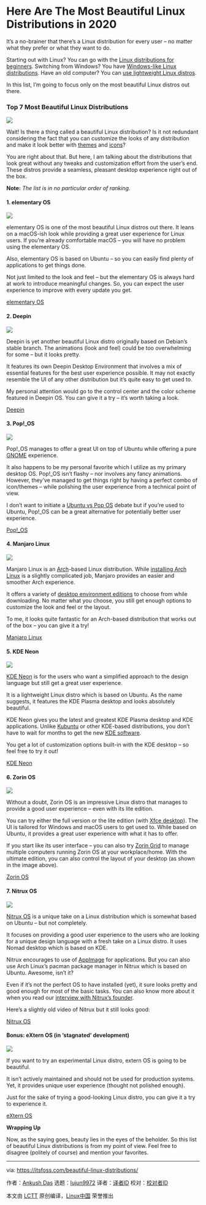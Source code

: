 [#]: collector: (lujun9972)
[#]: translator: ( )
[#]: reviewer: ( )
[#]: publisher: ( )
[#]: url: ( )
[#]: subject: (Here Are The Most Beautiful Linux Distributions in 2020)
[#]: via: (https://itsfoss.com/beautiful-linux-distributions/)
[#]: author: (Ankush Das https://itsfoss.com/author/ankush/)

Here Are The Most Beautiful Linux Distributions in 2020
======

It’s a no-brainer that there’s a Linux distribution for every user – no matter what they prefer or what they want to do.

Starting out with Linux? You can go with the [Linux distributions for beginners][1]. Switching from Windows? You have [Windows-like Linux distributions][2]. Have an old computer? You can [use lightweight Linux distros][3].

In this list, I’m going to focus only on the most beautiful Linux distros out there.

### Top 7 Most Beautiful Linux Distributions

![][4]

Wait! Is there a thing called a beautiful Linux distribution? Is it not redundant considering the fact that you can customize the looks of any distribution and make it look better with [themes][5] and [icons][6]?

You are right about that. But here, I am talking about the distributions that look great without any tweaks and customization effort from the user’s end. These distros provide a seamless, pleasant desktop experience right out of the box.

**Note:** _The list is in no particular order of ranking._

#### 1\. elementary OS

![][7]

elementary OS is one of the most beautiful Linux distros out there. It leans on a macOS-ish look while providing a great user experience for Linux users. If you’re already comfortable macOS – you will have no problem using the elementary OS.

Also, elementary OS is based on Ubuntu – so you can easily find plenty of applications to get things done.

Not just limited to the look and feel – but the elementary OS is always hard at work to introduce meaningful changes. So, you can expect the user experience to improve with every update you get.

[elementary OS][8]

#### 2\. Deepin

![][9]

Deepin is yet another beautiful Linux distro originally based on Debian’s stable branch. The animations (look and feel) could be too overwhelming for some – but it looks pretty.

It features its own Deepin Desktop Environment that involves a mix of essential features for the best user experience possible. It may not exactly resemble the UI of any other distribution but it’s quite easy to get used to.

My personal attention would go to the control center and the color scheme featured in Deepin OS. You can give it a try – it’s worth taking a look.

[Deepin][10]

#### 3\. Pop!_OS

![][11]

Pop!_OS manages to offer a great UI on top of Ubuntu while offering a pure [GNOME][12] experience.

It also happens to be my personal favorite which I utilize as my primary desktop OS. Pop!_OS isn’t flashy – nor involves any fancy animations. However, they’ve managed to get things right by having a perfect combo of icon/themes – while polishing the user experience from a technical point of view.

I don’t want to initiate a [Ubuntu vs Pop OS][13] debate but if you’re used to Ubuntu, Pop!_OS can be a great alternative for potentially better user experience.

[Pop!_OS][14]

#### 4\. Manjaro Linux

![][15]

Manjaro Linux is an [Arch][16]-based Linux distribution. While [installing Arch Linux][17] is a slightly complicated job, Manjaro provides an easier and smoother Arch experience.

It offers a variety of [desktop environment editions][18] to choose from while downloading. No matter what you choose, you still get enough options to customize the look and feel or the layout.

To me, it looks quite fantastic for an Arch-based distribution that works out of the box – you can give it a try!

[Manjaro Linux][19]

#### 5\. KDE Neon

![][20]

[KDE Neon][21] is for the users who want a simplified approach to the design language but still get a great user experience.

It is a lightweight Linux distro which is based on Ubuntu. As the name suggests, it features the KDE Plasma desktop and looks absolutely beautiful.

KDE Neon gives you the latest and greatest KDE Plasma desktop and KDE applications. Unlike [Kubuntu][22] or other KDE-based distributions, you don’t have to wait for months to get the new [KDE software][23].

You get a lot of customization options built-in with the KDE desktop – so feel free to try it out!

[KDE Neon][24]

#### 6\. Zorin OS

![][25]

Without a doubt, Zorin OS is an impressive Linux distro that manages to provide a good user experience – even with its lite edition.

You can try either the full version or the lite edition (with [Xfce desktop][26]). The UI is tailored for Windows and macOS users to get used to. While based on Ubuntu, it provides a great user experience with what it has to offer.

If you start like its user interface – you can also try [Zorin Grid][27] to manage multiple computers running Zorin OS at your workplace/home. With the ultimate edition, you can also control the layout of your desktop (as shown in the image above).

[Zorin OS][28]

#### 7\. Nitrux OS

![][29]

[Nitrux OS][30] is a unique take on a Linux distribution which is somewhat based on Ubuntu – but not completely.

It focuses on providing a good user experience to the users who are looking for a unique design language with a fresh take on a Linux distro. It uses Nomad desktop which is based on KDE.

Nitrux encourages to use of [AppImage][31] for applications. But you can also use Arch Linux’s pacman package manager in Nitrux which is based on Ubuntu. Awesome, isn’t it?

Even if it’s not the perfect OS to have installed (yet), it sure looks pretty and good enough for most of the basic tasks. You can also know more about it when you read our [interview with Nitrux’s founder][32].

Here’s a slightly old video of Nitrux but it still looks good:

[Nitrux OS][33]

#### Bonus: eXtern OS (in ‘stagnated’ development)

![][34]

If you want to try an experimental Linux distro, extern OS is going to be beautiful.

It isn’t actively maintained and should not be used for production systems. Yet, it provides unique user experience (thought not polished enough).

Just for the sake of trying a good-looking Linux distro, you can give it a try to experience it.

[eXtern OS][35]

**Wrapping Up**

Now, as the saying goes, beauty lies in the eyes of the beholder. So this list of beautiful Linux distributions is from my point of view. Feel free to disagree (politely of course) and mention your favorites.

--------------------------------------------------------------------------------

via: https://itsfoss.com/beautiful-linux-distributions/

作者：[Ankush Das][a]
选题：[lujun9972][b]
译者：[译者ID](https://github.com/译者ID)
校对：[校对者ID](https://github.com/校对者ID)

本文由 [LCTT](https://github.com/LCTT/TranslateProject) 原创编译，[Linux中国](https://linux.cn/) 荣誉推出

[a]: https://itsfoss.com/author/ankush/
[b]: https://github.com/lujun9972
[1]: https://itsfoss.com/best-linux-beginners/
[2]: https://itsfoss.com/windows-like-linux-distributions/
[3]: https://itsfoss.com/lightweight-linux-beginners/
[4]: https://i2.wp.com/itsfoss.com/wp-content/uploads/2020/02/beautiful-linux-distros.png?ssl=1
[5]: https://itsfoss.com/best-gtk-themes/
[6]: https://itsfoss.com/best-icon-themes-ubuntu-16-04/
[7]: https://i1.wp.com/itsfoss.com/wp-content/uploads/2020/01/elementary-os-hera.png?ssl=1
[8]: https://elementary.io/
[9]: https://i1.wp.com/itsfoss.com/wp-content/uploads/2020/02/deepin-screenshot.jpg?ssl=1
[10]: https://www.deepin.org/en/
[11]: https://i1.wp.com/itsfoss.com/wp-content/uploads/2020/02/pop-os-stock.jpg?ssl=1
[12]: https://www.gnome.org/
[13]: https://itsfoss.com/pop-os-vs-ubuntu/
[14]: https://system76.com/pop
[15]: https://i1.wp.com/itsfoss.com/wp-content/uploads/2020/02/manjaro_kde.jpg?ssl=1
[16]: https://en.wikipedia.org/wiki/Arch
[17]: https://itsfoss.com/install-arch-linux/
[18]: https://itsfoss.com/best-linux-desktop-environments/
[19]: https://manjaro.org/download/
[20]: https://i0.wp.com/itsfoss.com/wp-content/uploads/2020/02/kde-neon-screenshot.jpg?ssl=1
[21]: https://itsfoss.com/kde-neon-unveiled/
[22]: https://kubuntu.org/
[23]: https://kde.org/
[24]: https://neon.kde.org/
[25]: https://i2.wp.com/itsfoss.com/wp-content/uploads/2019/11/zorin-lite-ultimate-appearance.jpg?ssl=1
[26]: https://www.xfce.org/
[27]: https://itsfoss.com/zorin-grid/
[28]: https://zorinos.com/
[29]: https://i2.wp.com/itsfoss.com/wp-content/uploads/2020/02/nitrux-screenshot.jpg?ssl=1
[30]: https://itsfoss.com/nitrux-linux-overview/
[31]: https://itsfoss.com/use-appimage-linux/
[32]: https://itsfoss.com/nitrux-linux/
[33]: https://nxos.org/
[34]: https://i0.wp.com/itsfoss.com/wp-content/uploads/2020/02/extern-os.png?ssl=1
[35]: https://externos.io/
